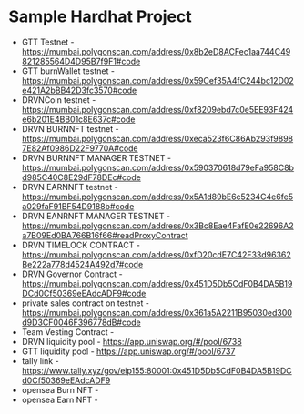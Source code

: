# Sample Hardhat Project

- GTT Testnet -  https://mumbai.polygonscan.com/address/0x8b2eD8ACFec1aa744C49821285564D4D95B7f9F1#code
- GTT burnWallet testnet -  https://mumbai.polygonscan.com/address/0x59Cef35A4fC244bc12D02e421A2bBB42D3fc3570#code
- DRVNCoin testnet - https://mumbai.polygonscan.com/address/0xf8209ebd7c0e5EE93F424e6b201E4BB01c8E637c#code
- DRVN BURNNFT testnet - https://mumbai.polygonscan.com/address/0xeca523f6C86Ab293f98987E82Af0986D22F9770A#code
- DRVN BURNNFT MANAGER TESTNET - https://mumbai.polygonscan.com/address/0x590370618d79eFa958C8bd985C40C8E29dF78DEc#code 
- DRVN EARNNFT testnet - https://mumbai.polygonscan.com/address/0x5A1d89bE6c5234C4e6fe5a029faF91BF54D9188b#code
- DRVN EANRNFT MANAGER TESTNET - https://mumbai.polygonscan.com/address/0x3Bc8Eae4FafE0e22696A2a7B09Ed0BA766B16f66#readProxyContract
- DRVN TIMELOCK CONTRACT - https://mumbai.polygonscan.com/address/0xfD20cdE7C42F33d96362Be222a778d4524A492d7#code
- DRVN Governor Contract - https://mumbai.polygonscan.com/address/0x451D5Db5CdF0B4DA5B19DCd0Cf50369eEAdcADF9#code
- private sales contract on testnet - https://mumbai.polygonscan.com/address/0x361a5A2211B95030ed300d9D3CF0046F396778dB#code
- Team Vesting Contract -  
- DRVN liquidity pool - https://app.uniswap.org/#/pool/6738
- GTT liquidity pool -  https://app.uniswap.org/#/pool/6737
- tally link - https://www.tally.xyz/gov/eip155:80001:0x451D5Db5CdF0B4DA5B19DCd0Cf50369eEAdcADF9
- opensea Burn NFT - 
- opensea Earn NFT - 